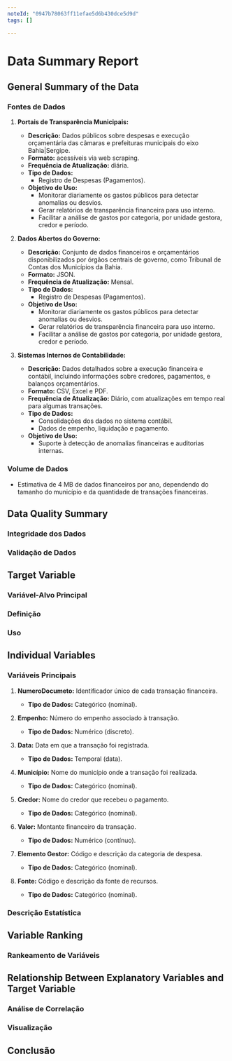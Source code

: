```yaml
---
noteId: "0947b78063ff11efae5d6b430dce5d9d"
tags: []

---
```


# Data Summary Report


## General Summary of the Data

### Fontes de Dados

1. **Portais de Transparência Municipais:**
   - **Descrição:** Dados públicos sobre despesas e execução orçamentária das câmaras e prefeituras municipais do eixo Bahia|Sergipe.
   - **Formato:** acessíveis via web scraping.
   - **Frequência de Atualização:** diária.
   - **Tipo de Dados:** 
      - Registro de Despesas (Pagamentos).
    - **Objetivo de Uso:**
      - Monitorar diariamente os gastos públicos para detectar anomalias ou desvios.
      - Gerar relatórios de transparência financeira para uso interno.
      - Facilitar a análise de gastos por categoria, por unidade gestora, credor e período.


2. **Dados Abertos do Governo:**
   - **Descrição:** Conjunto de dados financeiros e orçamentários disponibilizados por órgãos centrais de governo, como Tribunal de Contas dos Municípios da Bahia.
   - **Formato:** JSON.
   - **Frequência de Atualização:** Mensal.
   - **Tipo de Dados:** 
      - Registro de Despesas (Pagamentos).
    - **Objetivo de Uso:**
      - Monitorar diariamente os gastos públicos para detectar anomalias ou desvios.
      - Gerar relatórios de transparência financeira para uso interno.
      - Facilitar a análise de gastos por categoria, por unidade gestora, credor e período.

3. **Sistemas Internos de Contabilidade:**
   - **Descrição:** Dados detalhados sobre a execução financeira e contábil, incluindo informações sobre credores, pagamentos, e balanços orçamentários.
   - **Formato:** CSV, Excel e PDF.
   - **Frequência de Atualização:** Diário, com atualizações em tempo real para algumas transações.
   - **Tipo de Dados:** 
     - Consolidações dos dados no sistema contábil.
     - Dados de empenho, liquidação e pagamento.
   - **Objetivo de Uso:**
     -  Suporte à detecção de anomalias financeiras e auditorias internas.


### Volume de Dados

- Estimativa de 4 MB de dados financeiros por ano, dependendo do tamanho do município e da quantidade de transações financeiras.

## Data Quality Summary

### Integridade dos Dados



### Validação de Dados



## Target Variable

### Variável-Alvo Principal



### Definição



### Uso



## Individual Variables
### Variáveis Principais

1. **NumeroDocumeto:** Identificador único de cada transação financeira.
   - **Tipo de Dados:** Categórico (nominal).
  
2. **Empenho:** Número do empenho associado à transação.
   - **Tipo de Dados:** Numérico (discreto).
  
3. **Data:** Data em que a transação foi registrada.
   - **Tipo de Dados:** Temporal (data).
  
4. **Município:** Nome do município onde a transação foi realizada.
   - **Tipo de Dados:** Categórico (nominal).
  
5. **Credor:** Nome do credor que recebeu o pagamento.
   - **Tipo de Dados:** Categórico (nominal).
  
6. **Valor:** Montante financeiro da transação.
   - **Tipo de Dados:** Numérico (contínuo).
  
7. **Elemento Gestor:** Código e descrição da categoria de despesa.
   - **Tipo de Dados:** Categórico (nominal).
  
8. **Fonte:** Código e descrição da fonte de recursos.
   - **Tipo de Dados:** Categórico (nominal).


### Descrição Estatística

## Variable Ranking

### Rankeamento de Variáveis

## Relationship Between Explanatory Variables and Target Variable

### Análise de Correlação

### Visualização


## Conclusão

